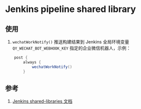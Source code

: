 # Jenkins pipeline shared library

## 使用

1. `wechatWorkNotify()` 推送构建结果到 Jenkins 全局环境变量 `QY_WECHAT_BOT_WEBHOOK_KEY` 指定的企业微信机器人，示例：

```groovy
    post {
        always {
            wechatWorkNotify()
        }
```

## 参考

1. [Jenkins shared-libraries 文档](https://www.jenkins.io/doc/book/pipeline/shared-libraries/)

